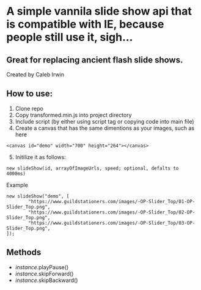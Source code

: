 # A simple vannila slide show api that is compatible with IE, because people still use it, sigh...
## Great for replacing ancient flash slide shows.
Created by Caleb Irwin

## How to use:

1. Clone repo
2. Copy transformed.min.js into project directory
3. Include script (by either using script tag or copying code into main file)
4. Create a canvas that has the same dimentions as your images, such as here
```
<canvas id="demo" width="700" height="264"></canvas>
```
5. Initilize it as follows:
```
new slideShow(id, arrayOfImageUrls, speed; optional, defalts to 4000ms)
```
Example
```
new slideShow("demo", [
        "https://www.guildstationers.com/images/-OP-Slider_Top/01-OP-Slider_Top.png",
        "https://www.guildstationers.com/images/-OP-Slider_Top/02-OP-Slider_Top.png",
        "https://www.guildstationers.com/images/-OP-Slider_Top/03-OP-Slider_Top.png",
]);
```
## Methods
* _instance_.playPause()
* _instance_.skipForward()
* _instance_.skipBackward()